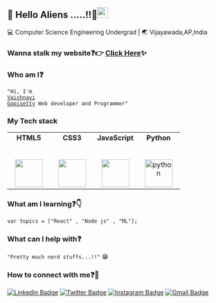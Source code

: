 ## :rainbow: Hello Aliens .....!!:eyes:<img src="https://media.giphy.com/media/hvRJCLFzcasrR4ia7z/giphy.gif" width="25px">
 💻 Computer Science Engineering Undergrad | :earth_asia: Vijayawada,AP,India 

### Wanna stalk my website:question::point_right: [Click Here](http://vaishnavi-portfolio.herokuapp.com/):sparkles:

### Who am I:question: 
<code>"Hi, I'm <a href="https://twitter.com/vaishu_setty" target="_blank">Vaishnavi Gopisetty</a> Web developer and Programmer"</code>

### My Tech stack

<table>
  <tbody>
    <tr valign="top">
      <td width="25%" align="center">
        <span><b>HTML5</b></span><br><br><br>
        <img height="64px" src="https://cdn.svgporn.com/logos/html-5.svg">
      </td>
      <td width="25%" align="center">
        <span><b>CSS3</b></span><br><br><br>
        <img height="64px" src="https://cdn.svgporn.com/logos/css-3.svg">
      </td>
      <td width="25%" align="center">
        <span><b>JavaScript</b></span><br><br><br>
        <img height="64px" src="https://cdn.svgporn.com/logos/javascript.svg">
      </td>
      <td width="25%" align="center">
        <span><b>Python</b></span><br><br><br>
        <img height="64px" src="https://cdn.svgporn.com/logos/python.svg" alt="python" border="0">
      </td>
     </tr>
      </tbody>
</table>


### What am I learning:question::point_down:	
<code>var topics = ["React" , "Node js" , "ML"];</code>

### What can I help with:question:
<code>"Pretty much nerd stuffs...!!"</code> :grin:

### How to connect with me:question::email:
[![Linkedin Badge ](https://img.shields.io/badge/-vaishnavi-blue?style=flat&logo=Linkedin&logoColor=white&link=https://www.linkedin.com/in/vaishnavi-gopisetty-74b701188/)](https://www.linkedin.com/in/vaishnavi-gopisetty-74b701188/)
[![Twitter Badge](https://img.shields.io/badge/-@vaishusetty-1ca0f1?style=flat&labelColor=1ca0f1&logo=twitter&logoColor=white&link=https://twitter.com/vaishu_setty)](https://twitter.com/vaishu_setty)
[![Instagram Badge](https://img.shields.io/badge/-@vaishu_setty-purple?style=flat&logo=instagram&logoColor=white&link=https://instagram.com/vaishu_gopisetty/)](https://instagram.com/vaishu_gopisetty)
[![Gmail Badge](https://img.shields.io/badge/-vaishnavi-c14438?style=flat&logo=Gmail&logoColor=white&link=mailto:vaishnavigopisetty55@gmail.com)](mailto:vaishnavigopisetty55@gmail.com)  
